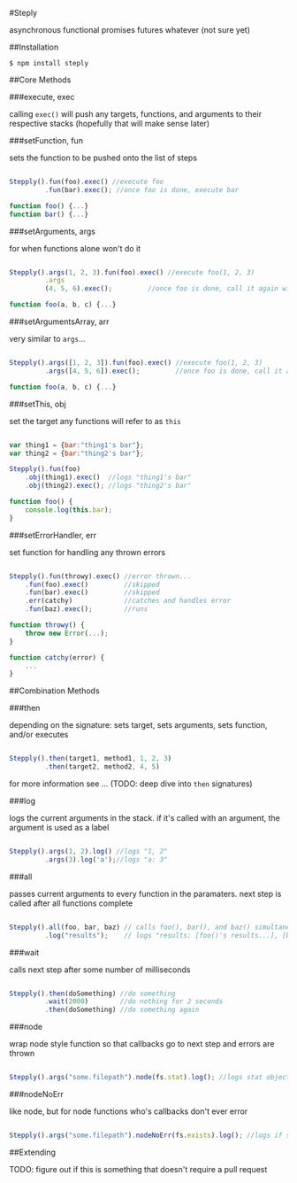 #Steply

asynchronous functional promises futures whatever (not sure yet)

##Installation

    $ npm install steply

##Core Methods




###execute, exec

calling `exec()` will push any targets, functions, and arguments to their respective stacks (hopefully that will make sense later)




###setFunction, fun

sets the function to be pushed onto the list of steps
```js

Stepply().fun(foo).exec() //execute foo
         .fun(bar).exec(); //once foo is done, execute bar

function foo() {...}
function bar() {...}
```




###setArguments, args

for when functions alone won't do it
```js

Stepply().args(1, 2, 3).fun(foo).exec() //execute foo(1, 2, 3)
         .args
         (4, 5, 6).exec();         //once foo is done, call it again with (4, 5, 6)

function foo(a, b, c) {...}
```




###setArgumentsArray, arr

very similar to `args`...

```js

Stepply().args([1, 2, 3]).fun(foo).exec() //execute foo(1, 2, 3)
         .args([4, 5, 6]).exec();         //once foo is done, call it again with (4, 5, 6)

function foo(a, b, c) {...}
```




###setThis, obj

set the target any functions will refer to as `this`

```js

var thing1 = {bar:"thing1's bar"};
var thing2 = {bar:"thing2's bar"};

Stepply().fun(foo)
    .obj(thing1).exec()  //logs "thing1's bar"
    .obj(thing2).exec(); //logs "thing2's bar"

function foo() {
    console.log(this.bar);
}
```




###setErrorHandler, err

set function for handling any thrown errors

```js

Stepply().fun(throwy).exec() //error thrown...
    .fun(foo).exec()         //skipped
    .fun(bar).exec()         //skipped
    .err(catchy)             //catches and handles error
    .fun(baz).exec();        //runs

function throwy() {
    throw new Error(...);
}

function catchy(error) {
    ...
}
```




##Combination Methods




###then

depending on the signature: sets target, sets arguments, sets function, and/or executes

```js

Stepply().then(target1, method1, 1, 2, 3)
         .then(target2, method2, 4, 5)

```

for more information see ... (TODO: deep dive into `then` signatures)




###log

logs the current arguments in the stack.  if it's called with an argument, the argument is used as a label

```js

Stepply().args(1, 2).log() //logs "1, 2"
         .args(3).log('a');//logs "a: 3"

```




###all

passes current arguments to every function in the paramaters.  next step is called after all functions complete

```js

Stepply().all(foo, bar, baz) // calls foo(), bar(), and baz() simultaneously
         .log("results");    // logs "results: [foo()'s results...], [bar()'s results...], [baz()'s results...]"

```




###wait

calls next step after some number of milliseconds

```js

Stepply().then(doSomething) //do something
         .wait(2000)        //do nothing for 2 seconds
         .then(doSomething) //do something again

```




###node

wrap node style function so that callbacks go to next step and errors are thrown

```js

Stepply().args("some.filepath").node(fs.stat).log(); //logs stat object for some.filepath

```




###nodeNoErr

like node, but for node functions who's callbacks don't ever error

```js

Stepply().args("some.filepath").nodeNoErr(fs.exists).log(); //logs if some.filepath exists

```




##Extending

TODO: figure out if this is something that doesn't require a pull request
